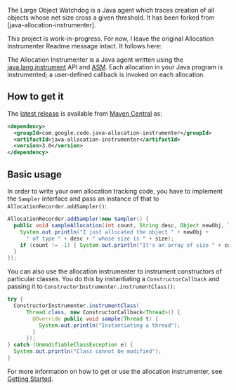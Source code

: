 The Large Object Watchdog is a Java agent which traces creation of all objects whose net size
cross a given threshold. It has been forked from [java-allocation-instrumenter].

This project is work-in-progress. For now, I leave the original Allocation Instrumenter Readme
message intact. It follows here:

The Allocation Instrumenter is a Java agent written using the [java.lang.instrument][] API and
[ASM][]. Each allocation in your Java program is instrumented; a user-defined callback is invoked
on each allocation.

## How to get it

The [latest release][] is available from [Maven Central][] as:

```xml
<dependency>
  <groupId>com.google.code.java-allocation-instrumenter</groupId>
  <artifactId>java-allocation-instrumenter</artifactId>
  <version>3.0</version>
</dependency>
```

## Basic usage

In order to write your own allocation tracking code, you have to implement the `Sampler` interface
and pass an instance of that to `AllocationRecorder.addSampler()`:

```java
AllocationRecorder.addSampler(new Sampler() {
  public void sampleAllocation(int count, String desc, Object newObj, long size) {
    System.out.println("I just allocated the object " + newObj +   
      " of type " + desc + " whose size is " + size);
    if (count != -1) { System.out.println("It's an array of size " + count); }
  }
});
```

You can also use the allocation instrumenter to instrument constructors of particular classes.
You do this by instantiating a `ConstructorCallback` and passing it to
`ConstructorInstrumenter.instrumentClass()`:

```java
try {
  ConstructorInstrumenter.instrumentClass(
      Thread.class, new ConstructorCallback<Thread>() {
        @Override public void sample(Thread t) {
          System.out.println("Instantiating a thread");
        }
      });
} catch (UnmodifiableClassException e) {
  System.out.println("Class cannot be modified");
}
```

For more information on how to get or use the allocation instrumenter, see [Getting Started][].

[java.lang.instrument]: http://java.sun.com/javase/6/docs/api/java/lang/instrument/package-summary.html
[ASM]: http://asm.ow2.org/
[latest release]: https://github.com/google/allocation-instrumenter/releases/tag/java-allocation-instrumenter-3.0
[Maven Central]: http://search.maven.org/#artifactdetails%7Ccom.google.code.java-allocation-instrumenter%7Cjava-allocation-instrumenter%7C3.0%7Cjar
[Getting Started]: https://github.com/google/allocation-instrumenter/wiki
